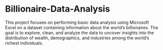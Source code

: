 # Billionaire-Data-Analysis
This project focuses on performing basic data analysis using Microsoft Excel on a dataset containing information about the world’s billionaires. The goal is to explore, clean, and analyze the data to uncover insights into the distribution of wealth, demographics, and industries among the world’s richest individuals.

